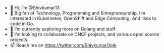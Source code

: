 - 👋 Hi, I’m @Shivkumar13
- 👀 Big fan of Technology, Programming and Entrepreneurship. I’m interested in Kubernetes, OpenShift and Edge Computing. And likes to code in Go.
- 🌱 I’m currently exploring more on Golang and stuff.
- 💞️ I’m looking to collaborate on CNCF projects, and various open source projects. 
- 📫 Reach me on https://twitter.com/ShivkumarOple

<!---
Shivkumar13/Shivkumar13 is a ✨ special ✨ repository because its `README.md` (this file) appears on your GitHub profile.
You can click the Preview link to take a look at your changes.
--->
